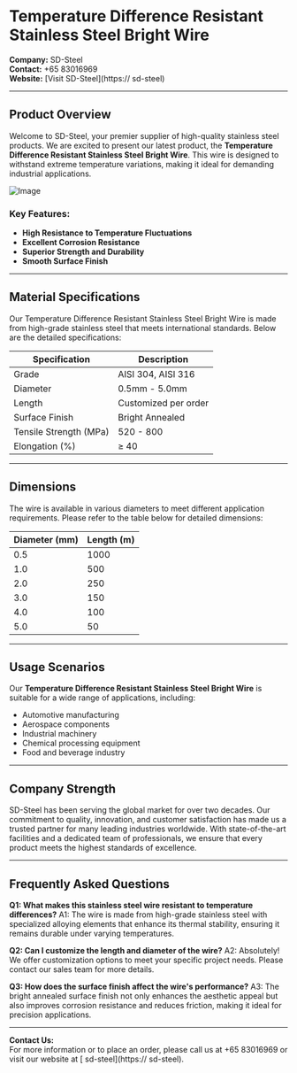 # Temperature Difference Resistant Stainless Steel Bright Wire

**Company:** SD-Steel  
**Contact:** +65 83016969  
**Website:** [Visit SD-Steel](https:// sd-steel)

---

## Product Overview

Welcome to SD-Steel, your premier supplier of high-quality stainless steel products. We are excited to present our latest product, the **Temperature Difference Resistant Stainless Steel Bright Wire**. This wire is designed to withstand extreme temperature variations, making it ideal for demanding industrial applications.

![Image](https://github.com/user-attachments/assets/2567258e-e124-4816-932d-1809bd27ef0b)

### Key Features:
- **High Resistance to Temperature Fluctuations**
- **Excellent Corrosion Resistance**
- **Superior Strength and Durability**
- **Smooth Surface Finish**

---

## Material Specifications

Our Temperature Difference Resistant Stainless Steel Bright Wire is made from high-grade stainless steel that meets international standards. Below are the detailed specifications:

| Specification | Description |
|---------------|-------------|
| Grade         | AISI 304, AISI 316 |
| Diameter      | 0.5mm - 5.0mm |
| Length        | Customized per order |
| Surface Finish| Bright Annealed |
| Tensile Strength (MPa) | 520 - 800 |
| Elongation (%) | ≥ 40 |

---

## Dimensions

The wire is available in various diameters to meet different application requirements. Please refer to the table below for detailed dimensions:

| Diameter (mm) | Length (m) |
|---------------|------------|
| 0.5           | 1000       |
| 1.0           | 500        |
| 2.0           | 250        |
| 3.0           | 150        |
| 4.0           | 100        |
| 5.0           | 50         |

---

## Usage Scenarios

Our **Temperature Difference Resistant Stainless Steel Bright Wire** is suitable for a wide range of applications, including:
- Automotive manufacturing
- Aerospace components
- Industrial machinery
- Chemical processing equipment
- Food and beverage industry

---

## Company Strength

SD-Steel has been serving the global market for over two decades. Our commitment to quality, innovation, and customer satisfaction has made us a trusted partner for many leading industries worldwide. With state-of-the-art facilities and a dedicated team of professionals, we ensure that every product meets the highest standards of excellence.

---

## Frequently Asked Questions

**Q1: What makes this stainless steel wire resistant to temperature differences?**
A1: The wire is made from high-grade stainless steel with specialized alloying elements that enhance its thermal stability, ensuring it remains durable under varying temperatures.

**Q2: Can I customize the length and diameter of the wire?**
A2: Absolutely! We offer customization options to meet your specific project needs. Please contact our sales team for more details.

**Q3: How does the surface finish affect the wire's performance?**
A3: The bright annealed surface finish not only enhances the aesthetic appeal but also improves corrosion resistance and reduces friction, making it ideal for precision applications.

---

**Contact Us:**  
For more information or to place an order, please call us at +65 83016969 or visit our website at [ sd-steel](https:// sd-steel).